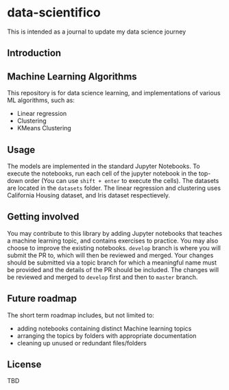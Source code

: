 # data-scientifico

This is intended as a journal to update my data science journey

## Introduction


## Machine Learning Algorithms

This repository is for data science learning, and implementations of various ML algorithms, such as:
- Linear regression
- Clustering
- KMeans Clustering

## Usage

The models are implemented in the standard Jupyter Notebooks. To execute the notebooks, run each cell of the jupyter notebook in the top-down order (You can use `shift + enter` to execute the cells). The datasets are located in the `datasets` folder. The linear regression and clustering uses California Housing dataset, and Iris dataset respectievely.

## Getting involved

You may contribute to this library by adding Jupyter notebooks that teaches a machine learning topic, and contains exercises to practice. You may also choose to improve the existing notebooks. `develop` branch is where you will submit the PR to, which will then be reviewed and merged. Your changes should be submitted via a topic branch for which a meaningful name must be provided and the details of the PR should be included. The changes will be reviewed and merged to `develop` first and then to `master` branch.

## Future roadmap

The short term roadmap includes, but not limited to:
* adding notebooks containing distinct Machine learning topics
* arranging the topics by folders with appropriate documentation
* cleaning up unused or redundant files/folders

## License

TBD

